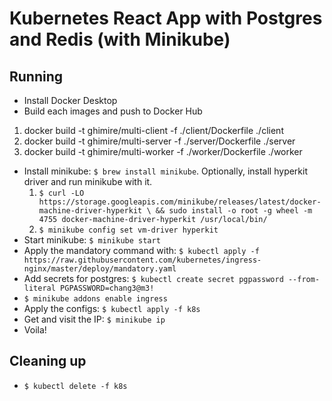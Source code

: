 # Kubernetes React App with Postgres and Redis (with Minikube)

## Running
- Install Docker Desktop
- Build each images and push to Docker Hub
1. docker build -t ghimire/multi-client -f ./client/Dockerfile ./client
2. docker build -t ghimire/multi-server -f ./server/Dockerfile ./server
3. docker build -t ghimire/multi-worker -f ./worker/Dockerfile ./worker
- Install minikube: `$ brew install minikube`.
  Optionally, install hyperkit driver and run minikube with it.
  1. `$ curl -LO https://storage.googleapis.com/minikube/releases/latest/docker-machine-driver-hyperkit \
&& sudo install -o root -g wheel -m 4755 docker-machine-driver-hyperkit /usr/local/bin/`
  2. `$ minikube config set vm-driver hyperkit`
- Start minikube: `$ minikube start`
- Apply the mandatory command with: `$ kubectl apply -f https://raw.githubusercontent.com/kubernetes/ingress-nginx/master/deploy/mandatory.yaml`
- Add secrets for postgres: `$ kubectl create secret pgpassword --from-literal PGPASSWORD=chang3@m3!`
- `$ minikube addons enable ingress`
- Apply the configs: `$ kubectl apply -f k8s`
- Get and visit the IP: `$ minikube ip`
- Voila!

## Cleaning up
- `$ kubectl delete -f k8s`

